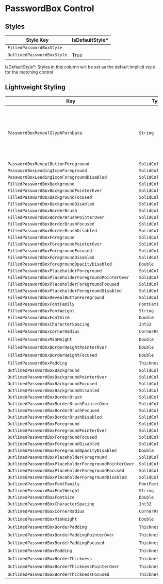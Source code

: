 ﻿---
uid: Uno.Themes.Styles.PasswordBox
---

# PasswordBox Control

## Styles

| Style Key                  | IsDefaultStyle\* |
|----------------------------|------------------|
| `FilledPasswordBoxStyle`   |                  |
| `OutlinedPasswordBoxStyle` | True             |

IsDefaultStyle\*: Styles in this column will be set as the default implicit style for the matching control

## Lightweight Styling

| Key                                                   | Type              | Value                                                                                                                                                                                                                                                                                         |
|-------------------------------------------------------|-------------------|-----------------------------------------------------------------------------------------------------------------------------------------------------------------------------------------------------------------------------------------------------------------------------------------------|
| `PasswordBoxRevealGlyphPathData`                      | `String`          | `M11 0.5C6 0.5 1.73 3.61 0 8C1.73 12.39 6 15.5 11 15.5C16 15.5 20.27 12.39 22 8C20.27 3.61 16 0.5 11 0.5ZM11 13C8.24 13 6 10.76 6 8C6 5.24 8.24 3 11 3C13.76 3 16 5.24 16 8C16 10.76 13.76 13 11 13ZM11 5C9.34 5 8 6.34 8 8C8 9.66 9.34 11 11 11C12.66 11 14 9.66 14 8C14 6.34 12.66 5 11 5Z` |
| `PasswordBoxRevealButtonForeground`                   | `SolidColorBrush` | `OnSurfaceVariantBrush`                                                                                                                                                                                                                                                                       |
| `PasswordBoxLeadingIconForeground`                    | `SolidColorBrush` | `OnSurfaceVariantBrush`                                                                                                                                                                                                                                                                       |
| `PasswordBoxLeadingIconForegroundDisabled`            | `SolidColorBrush` | `OnSurfaceLowBrush`                                                                                                                                                                                                                                                                           |
| `FilledPasswordBoxBackground`                         | `SolidColorBrush` | `SurfaceVariantBrush`                                                                                                                                                                                                                                                                         |
| `FilledPasswordBoxBackgroundPointerOver`              | `SolidColorBrush` | `OnSurfaceVariantHoverBrush`                                                                                                                                                                                                                                                                  |
| `FilledPasswordBoxBackgroundFocused`                  | `SolidColorBrush` | `SurfaceVariantBrush`                                                                                                                                                                                                                                                                         |
| `FilledPasswordBoxBackgroundDisabled`                 | `SolidColorBrush` | `OnSurfaceDisabledBrush`                                                                                                                                                                                                                                                                      |
| `FilledPasswordBoxBorderBrush`                        | `SolidColorBrush` | `OnSurfaceVariantBrush`                                                                                                                                                                                                                                                                       |
| `FilledPasswordBoxBorderBrushPointerOver`             | `SolidColorBrush` | `OnSurfaceBrush`                                                                                                                                                                                                                                                                              |
| `FilledPasswordBoxBorderBrushFocused`                 | `SolidColorBrush` | `PrimaryBrush`                                                                                                                                                                                                                                                                                |
| `FilledPasswordBoxBorderBrushDisabled`                | `SolidColorBrush` | `OnSurfaceDisabledBrush`                                                                                                                                                                                                                                                                      |
| `FilledPasswordBoxForeground`                         | `SolidColorBrush` | `OnSurfaceBrush`                                                                                                                                                                                                                                                                              |
| `FilledPasswordBoxForegroundPointerOver`              | `SolidColorBrush` | `OnSurfaceBrush`                                                                                                                                                                                                                                                                              |
| `FilledPasswordBoxForegroundFocused`                  | `SolidColorBrush` | `OnSurfaceBrush`                                                                                                                                                                                                                                                                              |
| `FilledPasswordBoxForegroundDisabled`                 | `SolidColorBrush` | `OnSurfaceBrush`                                                                                                                                                                                                                                                                              |
| `FilledPasswordBoxForegroundOpacityDisabled`          | `Double`          | `LowOpacity`                                                                                                                                                                                                                                                                                  |
| `FilledPasswordBoxPlaceholderForeground`              | `SolidColorBrush` | `OnSurfaceVariantBrush`                                                                                                                                                                                                                                                                       |
| `FilledPasswordBoxPlaceholderForegroundPointerOver`   | `SolidColorBrush` | `OnSurfaceVariantBrush`                                                                                                                                                                                                                                                                       |
| `FilledPasswordBoxPlaceholderForegroundFocused`       | `SolidColorBrush` | `PrimaryBrush`                                                                                                                                                                                                                                                                                |
| `FilledPasswordBoxPlaceholderForegroundDisabled`      | `SolidColorBrush` | `OnSurfaceLowBrush`                                                                                                                                                                                                                                                                           |
| `FilledPasswordBoxRevealButtonForeground`             | `SolidColorBrush` | `OnSurfaceVariantBrush`                                                                                                                                                                                                                                                                       |
| `FilledPasswordBoxFontFamily`                         | `FontFamily`      | `BodyLargeFontFamily`                                                                                                                                                                                                                                                                    |
| `FilledPasswordBoxFontWeight`                         | `String`          | `BodyLargeFontWeight`                                                                                                                                                                                                                                                                         |
| `FilledPasswordBoxFontSize`                           | `Double`          | `BodyLargeFontSize`                                                                                                                                                                                                                                                                           |
| `FilledPasswordBoxCharacterSpacing`                   | `Int32`           | `BodyLargeCharacterSpacing`                                                                                                                                                                                                                                                                   |
| `FilledPasswordBoxCornerRadius`                       | `CornerRadius`    | 4,4,0,0                                                                                                                                                                                                                                                                                       |
| `FilledPasswordBoxMinHeight`                          | `Double`          | 56                                                                                                                                                                                                                                                                                            |
| `FilledPasswordBoxBorderHeightPointerOver`            | `Double`          | 2                                                                                                                                                                                                                                                                                             |
| `FilledPasswordBoxBorderHeightFocused`                | `Double`          | 2                                                                                                                                                                                                                                                                                             |
| `FilledPasswordBoxPadding`                            | `Thickness`       | 16,4,8,4                                                                                                                                                                                                                                                                                      |
| `OutlinedPasswordBoxBackground`                       | `SolidColorBrush` | `SystemControlTransparentBrush`                                                                                                                                                                                                                                                               |
| `OutlinedPasswordBoxBackgroundPointerOver`            | `SolidColorBrush` | `SystemControlTransparentBrush`                                                                                                                                                                                                                                                               |
| `OutlinedPasswordBoxBackgroundFocused`                | `SolidColorBrush` | `SystemControlTransparentBrush`                                                                                                                                                                                                                                                               |
| `OutlinedPasswordBoxBackgroundDisabled`               | `SolidColorBrush` | `SystemControlTransparentBrush`                                                                                                                                                                                                                                                               |
| `OutlinedPasswordBoxBorderBrush`                      | `SolidColorBrush` | `OutlineBrush`                                                                                                                                                                                                                                                                                |
| `OutlinedPasswordBoxBorderBrushPointerOver`           | `SolidColorBrush` | `OnSurfaceBrush`                                                                                                                                                                                                                                                                              |
| `OutlinedPasswordBoxBorderBrushFocused`               | `SolidColorBrush` | `PrimaryBrush`                                                                                                                                                                                                                                                                                |
| `OutlinedPasswordBoxBorderBrushDisabled`              | `SolidColorBrush` | `OnSurfaceDisabledBrush`                                                                                                                                                                                                                                                                   |
| `OutlinedPasswordBoxForeground`                       | `SolidColorBrush` | `OnSurfaceBrush`                                                                                                                                                                                                                                                                              |
| `OutlinedPasswordBoxForegroundPointerOver`            | `SolidColorBrush` | `OnSurfaceBrush`                                                                                                                                                                                                                                                                              |
| `OutlinedPasswordBoxForegroundFocused`                | `SolidColorBrush` | `OnSurfaceBrush`                                                                                                                                                                                                                                                                              |
| `OutlinedPasswordBoxForegroundDisabled`               | `SolidColorBrush` | `OnSurfaceBrush`                                                                                                                                                                                                                                                                              |
| `OutlinedPasswordBoxForegroundOpacityDisabled`        | `Double`          | `LowOpacity`                                                                                                                                                                                                                                                                                  |
| `OutlinedPasswordBoxPlaceholderForeground`            | `SolidColorBrush` | `OnSurfaceVariantBrush`                                                                                                                                                                                                                                                                       |
| `OutlinedPasswordBoxPlaceholderForegroundPointerOver` | `SolidColorBrush` | `OnSurfaceBrush`                                                                                                                                                                                                                                                                              |
| `OutlinedPasswordBoxPlaceholderForegroundFocused`     | `SolidColorBrush` | `PrimaryBrush`                                                                                                                                                                                                                                                                                |
| `OutlinedPasswordBoxPlaceholderForegroundDisabled`    | `SolidColorBrush` | `OnSurfaceLowBrush`                                                                                                                                                                                                                                                                           |
| `OutlinedPasswordBoxFontFamily`                       | `FontFamily`      | `BodyLargeFontFamily`                                                                                                                                                                                                                                                                         |
| `OutlinedPasswordBoxFontWeight`                       | `String`          | `BodyLargeFontWeight`                                                                                                                                                                                                                                                                         |
| `OutlinedPasswordBoxFontSize`                         | `Double`          | `BodyLargeFontSize`                                                                                                                                                                                                                                                                           |
| `OutlinedPasswordBoxCharacterSpacing`                 | `Int32`           | `BodyLargeCharacterSpacing`                                                                                                                                                                                                                                                                   |
| `OutlinedPasswordBoxCornerRadius`                     | `CornerRadius`    | 4                                                                                                                                                                                                                                                                                             |
| `OutlinedPasswordBoxMinHeight`                        | `Double`          | 58                                                                                                                                                                                                                                                                                            |
| `OutlinedPasswordBoxBorderPadding`                    | `Thickness`       | 1                                                                                                                                                                                                                                                                                             |
| `OutlinedPasswordBoxBorderPaddingPointerOver`         | `Thickness`       | 0                                                                                                                                                                                                                                                                                             |
| `OutlinedPasswordBoxBorderPaddingFocused`             | `Thickness`       | 0                                                                                                                                                                                                                                                                                             |
| `OutlinedPasswordBoxPadding`                          | `Thickness`       | 16,4,8,4                                                                                                                                                                                                                                                                                      |
| `OutlinedPasswordBoxBorderThickness`                  | `Thickness`       | 1                                                                                                                                                                                                                                                                                             |
| `OutlinedPasswordBoxBorderThicknessPointerOver`       | `Thickness`       | 2                                                                                                                                                                                                                                                                                             |
| `OutlinedPasswordBoxBorderThicknessFocused`           | `Thickness`       | 2                                                                                                                                                                                                                                                                                             |

